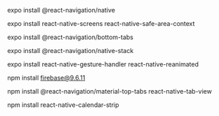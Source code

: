 expo install @react-navigation/native



expo install react-native-screens react-native-safe-area-context



expo install @react-navigation/bottom-tabs



expo install @react-navigation/native-stack



expo install react-native-gesture-handler react-native-reanimated



npm install firebase@9.6.11

npm install @react-navigation/material-top-tabs react-native-tab-view

npm install react-native-calendar-strip
